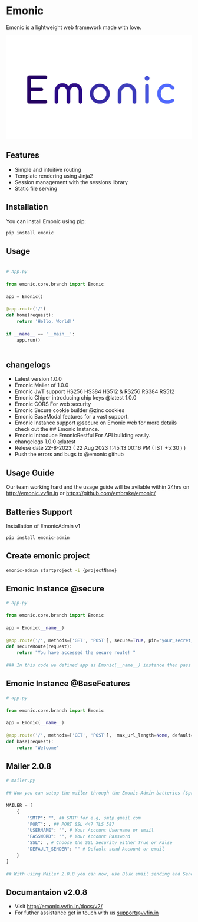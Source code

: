 # Emonic

Emonic is a lightweight web framework made with love.

![Alt Text](Emonic.jpg)

## Features

- Simple and intuitive routing
- Template rendering using Jinja2
- Session management with the sessions library
- Static file serving

## Installation

You can install Emonic using pip:


```bash
pip install emonic

```

## Usage

```python

# app.py

from emonic.core.branch import Emonic

app = Emonic()

@app.route('/')
def home(request):
    return 'Hello, World!'

if __name__ == '__main__':
    app.run()
 
```

## changelogs

- Latest version 1.0.0
- Emonic Mailer of 1.0.0
- Emonic JwT support HS256 HS384 HS512 & RS256 RS384 RS512
- Emonic Chiper introducing chip keys @latest 1.0.0
- Emonic CORS For web security
- Emonic Secure cookie builder @zinc cookies 
- Emonic BaseModal features for a vast support.
- Emonic Instance support @secure on Emonic web for more details check out the ## Emonic Instance.
- Emonic Introduce EmonicRestful For API building easily.
- changelogs 1.0.0 @latest
- Relese date 22-8-2023 ( 22 Aug 2023 1:45:13:00:16 PM ( IST +5:30 ) )
- Push the errors and bugs to @emonic github 

## Usage Guide

Our team working hard and the usage guide will be avilable within 24hrs on http://emonic.vvfin.in or https://github.com/embrake/emonic/

## Batteries Support 

Installation of EmonicAdmin v1

```bash
pip install emonic-admin

```

## Create emonic project

```bash
emonic-admin startproject -i {projectName}
```

## Emonic Instance @secure

```python
# app.py

from emonic.core.branch import Emonic

app = Emonic(__name__)

@app.route('/', methods=['GET', 'POST'], secure=True, pin="your_secret_pin")
def secureRoute(request):
    return "You have accessed the secure route! "

### In this code we defined app as Emonic(__name__) instance then pass the secure = True and set the pin, by passing these deatils the Emonic will locked that particular route which you secure, if someone try to access the route the Emonic ask for a pin before accessing that route if pin is matched with your passed pin in that route the user will allow to get access of that route else it through a incorrect pin error until user pass the correct pin.

```
## Emonic Instance @BaseFeatures

```python
# app.py

from emonic.core.branch import Emonic

app = Emonic(__name__)

@app.route('/', methods=['GET', 'POST'],  max_url_length=None, default=None, host=None, strict_slashes=None)
def base(request):
    return "Welcome"

```

## Mailer 2.0.8

```python 
# mailer.py

## Now you can setup the mailer through the Emonic-Admin batteries ($project) > settings.py file

MAILER = [
    {
        "SMTP": "", ## SMTP for e.g, smtp.gmail.com
        "PORT": , ## PORT SSL 447 TLS 587
        "USERNAME": "", # Your Account Username or email
        "PASSWORD": "", # Your Account Password
        "SSL": , # Choose the SSL Security either True or False
        "DEFAULT_SENDER": "" # Default send Account or email
    }
]

## With using Mailer 2.0.8 you can now, use Bluk email sending and Send email Template with a timelimit and send a email with a paticular template.

```

## Documantaion v2.0.8

- Visit http://emonic.vvfin.in/docs/v2/
- For futher assistance get in touch with us support@vvfin.in
